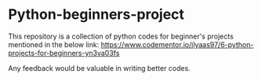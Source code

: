 # Python-beginners-project
This repository is a collection of python codes for beginner's projects mentioned in the below link:
https://www.codementor.io/ilyaas97/6-python-projects-for-beginners-yn3va03fs 



Any feedback would be valuable in writing better codes.
